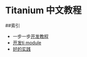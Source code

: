Titanium 中文教程
=============

##索引
- 一步一步[开发教程](https://github.com/mdsb100/titanium-good-practices/blob/master/tutorial/EP1-%E5%BF%AB%E9%80%9FHelloWord.md)
- [开发ti module](https://github.com/mdsb100/titanium-good-practices/tree/master/ShareSDKModuleDemo)
- [好的实践](https://github.com/mdsb100/titanium-good-practices/blob/master/%E5%A5%BD%E7%9A%84%E5%AE%9E%E8%B7%B5.md)
